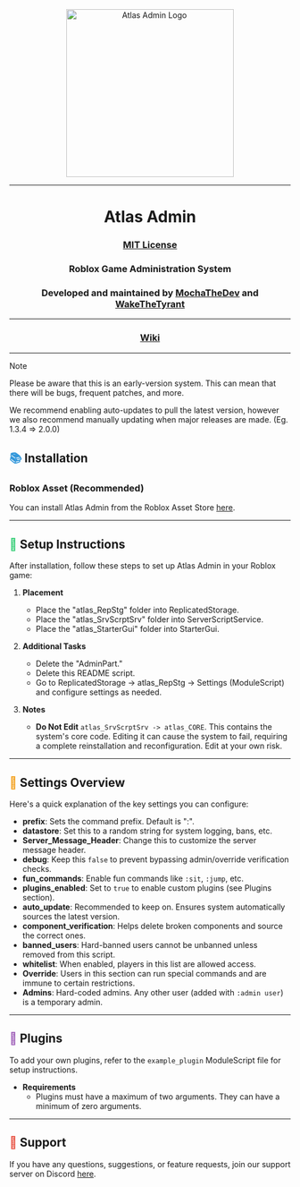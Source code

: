 <div align="center">
  <img src="https://iili.io/JSoCWQ4.md.png" alt="Atlas Admin Logo" width="300"/>

---

# Atlas Admin
### [MIT License](LICENSE)
### Roblox Game Administration System
### Developed and maintained by [MochaTheDev](https://github.com/MochaTheDev) and [WakeTheTyrant](https://github.com/WakeTheTyrant)

---

### [Wiki](https://github.com/MochaTheDev/atlas/wiki)

---
</div>

> [!NOTE] 
> 
> Please be aware that this is an early-version system.
> This can mean that there will be bugs, frequent patches, and more.
>
> We recommend enabling auto-updates to pull the latest version,
> however we also recommend manually updating when major releases
> are made. (Eg. 1.3.4 => 2.0.0)

## <span style="color: #3498DB;">&#x1F4DA;</span> Installation

### Roblox Asset (Recommended)
You can install Atlas Admin from the Roblox Asset Store [here](https://create.roblox.com/store/asset/17166069350/Atlas-Admin).

---

## <span style="color: #2ECC71;">&#x1F527;</span> Setup Instructions

After installation, follow these steps to set up Atlas Admin in your Roblox game:

1. **Placement**
   - Place the "atlas_RepStg" folder into ReplicatedStorage.
   - Place the "atlas_SrvScrptSrv" folder into ServerScriptService.
   - Place the "atlas_StarterGui" folder into StarterGui.

2. **Additional Tasks**
   - Delete the "AdminPart."
   - Delete this README script.
   - Go to ReplicatedStorage -> atlas_RepStg -> Settings (ModuleScript) and configure settings as needed.

3. **Notes**
   - **Do Not Edit** `atlas_SrvScrptSrv -> atlas_CORE`. This contains the system's core code. Editing it can cause the system to fail, requiring a complete reinstallation and reconfiguration. Edit at your own risk.

---

## <span style="color: #F39C12;">&#x1F4DD;</span> Settings Overview

Here's a quick explanation of the key settings you can configure:

- **prefix**: Sets the command prefix. Default is ":".
- **datastore**: Set this to a random string for system logging, bans, etc.
- **Server_Message_Header**: Change this to customize the server message header.
- **debug**: Keep this `false` to prevent bypassing admin/override verification checks.
- **fun_commands**: Enable fun commands like `:sit`, `:jump`, etc.
- **plugins_enabled**: Set to `true` to enable custom plugins (see Plugins section).
- **auto_update**: Recommended to keep on. Ensures system automatically sources the latest version.
- **component_verification**: Helps delete broken components and source the correct ones.
- **banned_users**: Hard-banned users cannot be unbanned unless removed from this script.
- **whitelist**: When enabled, players in this list are allowed access.
- **Override**: Users in this section can run special commands and are immune to certain restrictions.
- **Admins**: Hard-coded admins. Any other user (added with `:admin user`) is a temporary admin.

---

## <span style="color: #9B59B6;">&#x1F50E;</span> Plugins

To add your own plugins, refer to the `example_plugin` ModuleScript file for setup instructions.

- **Requirements**
  - Plugins must have a maximum of two arguments. They can have a minimum of zero arguments.

---

## <span style="color: #E74C3C;">&#x1F4AC;</span> Support

If you have any questions, suggestions, or feature requests, join our support server on Discord [here](https://discord.gg/yhTNzJre76).
